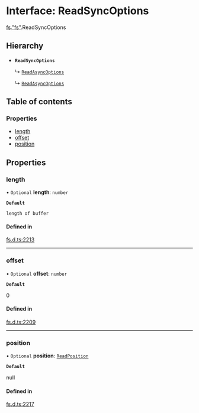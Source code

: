 # Interface: ReadSyncOptions

[fs](../modules/fs.md).["fs"](../modules/fs._fs_.md).ReadSyncOptions

## Hierarchy

- **`ReadSyncOptions`**

  ↳ [`ReadAsyncOptions`](fs._fs_.ReadAsyncOptions.md)

  ↳ [`ReadAsyncOptions`](fs._node_fs_.ReadAsyncOptions.md)

## Table of contents

### Properties

- [length](fs._fs_.ReadSyncOptions.md#length)
- [offset](fs._fs_.ReadSyncOptions.md#offset)
- [position](fs._fs_.ReadSyncOptions.md#position)

## Properties

### length

• `Optional` **length**: `number`

**`Default`**

`length of buffer`

#### Defined in

[fs.d.ts:2213](https://github.com/goodcodedev/bun-types/blob/8bd1b3a/fs.d.ts#L2213)

___

### offset

• `Optional` **offset**: `number`

**`Default`**

0

#### Defined in

[fs.d.ts:2209](https://github.com/goodcodedev/bun-types/blob/8bd1b3a/fs.d.ts#L2209)

___

### position

• `Optional` **position**: [`ReadPosition`](../modules/fs._fs_.md#readposition)

**`Default`**

null

#### Defined in

[fs.d.ts:2217](https://github.com/goodcodedev/bun-types/blob/8bd1b3a/fs.d.ts#L2217)
